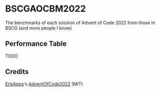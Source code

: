 # BSCGAOCBM2022
The benchmarks of each solution of Advent of Code 2022 from those in BSCG (and more people I know)

## Performance Table
TODO

## Credits
[ErisApps](https://github.com/ErisApps)'s [AdventOfCode2022](https://github.com/ErisApps/AdventOfCode2022) (MIT)
